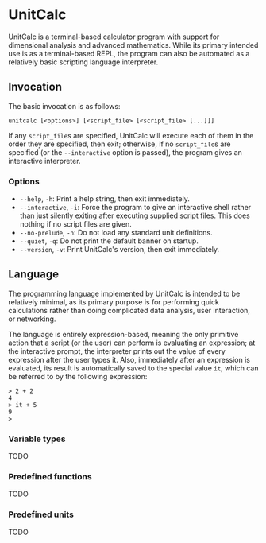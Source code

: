 # UnitCalc

UnitCalc is a terminal-based calculator program with support for
dimensional analysis and advanced mathematics. While its primary
intended use is as a terminal-based REPL, the program can also be
automated as a relatively basic scripting language interpreter.

## Invocation

The basic invocation is as follows:
```
unitcalc [<options>] [<script_file> [<script_file> [...]]]
```
If any `script_file`s are specified, UnitCalc will execute each of
them in the order they are specified, then exit; otherwise, if no
`script_file`s are specified (or the `--interactive` option is
passed), the program gives an interactive interpreter.

### Options

* `--help`, `-h`: Print a help string, then exit immediately.
* `--interactive`, `-i`: Force the program to give an interactive
  shell rather than just silently exiting after executing supplied
  script files. This does nothing if no script files are given.
* `--no-prelude`, `-n`: Do not load any standard unit definitions.
* `--quiet`, `-q`: Do not print the default banner on startup.
* `--version`, `-v`: Print UnitCalc's version, then exit immediately.

## Language

The programming language implemented by UnitCalc is intended to be
relatively minimal, as its primary purpose is for performing quick
calculations rather than doing complicated data analysis, user
interaction, or networking.

The language is entirely expression-based, meaning the only primitive
action that a script (or the user) can perform is evaluating an
expression; at the interactive prompt, the interpreter prints out the
value of every expression after the user types it. Also, immediately
after an expression is evaluated, its result is automatically saved to
the special value `it`, which can be referred to by the following
expression:
```
> 2 + 2
4
> it + 5
9
>
```

### Variable types

TODO

### Predefined functions

TODO

### Predefined units

TODO
